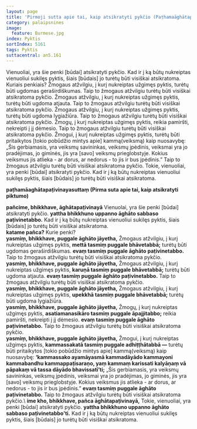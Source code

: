 ```yaml
---
layout: page
title: 'Pirmoji sutta apie tai, kaip atsikratyti pykčio (Paṭhamaāghātapaṭivinayasuttaṃ, AN 5.161)'
category: palaipsnines
image:
  feature: Burmese.jpg
index: Pyktis
sortIndex: 5161 
tags: Pyktis
suttacentral: an5.161
---
```

Vienuoliai, yra šie penki [būdai] atsikratyti pykčio. Kad ir į ką būtų nukreiptas vienuoliui sukilęs pyktis, šiais [būdais] jo turėtų būti visiškai atsikratoma. Kuriais penkiais?
Žmogaus atžvilgiu, į kurį nukreiptas užgimęs pyktis, turėtų būti ugdomas geraširdiškumas. Taip to žmogaus atžvilgiu turėtų būti visiškai atsikratoma pykčio.
Žmogaus atžvilgiu, į kurį nukreiptas užgimęs pyktis, turėtų būti ugdoma atjauta. Taip to žmogaus atžvilgiu turėtų būti visiškai atsikratoma pykčio.
Žmogaus atžvilgiu, į kurį nukreiptas užgimęs pyktis, turėtų būti ugdoma lygiažiūra. Taip to žmogaus atžvilgiu turėtų būti visiškai atsikratoma pykčio.
Žmogų, į kurį nukreiptas užgimęs pyktis, reikia pamiršti, nekreipti į jį dėmesio. Taip to žmogaus atžvilgiu turėtų būti visiškai atsikratoma pykčio.
Žmogui, į kurį nukreiptas užgimęs pyktis, turėtų būti pritaikytos [tokio pobūdžio mintys apie] kammą(veiksmą) kaip nuosavybę: „Šis gerbiamasis, yra veiksmų savininkas, veiksmų įpėdinis, veiksmai yra jo pradėjimas, jo giminės, jis yra [savo] veiksmų prieglobstyje. Kokius veiksmus jis atlieka - ar dorus, ar nedorus - to jis ir bus įpėdinis.” Taip to žmogaus atžvilgiu turėtų būti visiškai atsikratoma pykčio.
Tokie, vienuoliai, yra penki [būdai] atsikratyti pykčio. Kad ir į ką būtų nukreiptas vienuoliui sukilęs pyktis, šiais [būdais] jo turėtų būti visiškai atsikratoma.


__paṭhamāaghātapaṭivinayasuttaṃ (Pirma suta apie tai, kaip atsikratyti piktumo)__

**pañcime, bhikkhave, āghātapaṭivinayā** Vienuolai, yra šie penki [būdai] atsikratyti pykčio. **yattha bhikkhuno uppanno āghāto sabbaso paṭivinetabbo.** Kad ir į ką būtų nukreiptas vienuoliui sukilęs pyktis, šiais [būdais] jo turėtų būti visiškai atsikratoma.\
**katame pañca?** Kurie penki?\
**yasmiṃ, bhikkhave, puggale āghāto jāyetha,** Žmogaus atžvilgiu, į kurį nukreiptas užgimęs pyktis, **mettā tasmiṃ puggale bhāvetabbā;** turėtų būti ugdomas geraširdiškumas. **evaṃ tasmiṃ puggale āghāto paṭivinetabbo.** Taip to žmogaus atžvilgiu turėtų būti visiškai atsikratoma pykčio.\
**yasmiṃ, bhikkhave, puggale āghāto jāyetha,** Žmogaus atžvilgiu, į kurį nukreiptas užgimęs pyktis, **karuṇā tasmiṃ puggale bhāvetabbā;** turėtų būti ugdoma atjauta. **evaṃ tasmiṃ puggale āghāto paṭivinetabbo.** Taip to žmogaus atžvilgiu turėtų būti visiškai atsikratoma pykčio.\
**yasmiṃ, bhikkhave, puggale āghāto jāyetha,** Žmogaus atžvilgiu, į kurį nukreiptas užgimęs pyktis, **upekkhā tasmiṃ puggale bhāvetabbā;** turėtų būti ugdoma lygiažiūra.\
**yasmiṃ, bhikkhave, puggale āghāto jāyetha,** Žmogų, į kurį nukreiptas užgimęs pyktis, **asatiamanasikāro tasmiṃ puggale āpajjitabbo;** reikia pamiršti, nekreipti į jį dėmesio. **evaṃ tasmiṃ puggale āghāto paṭivinetabbo.** Taip to žmogaus atžvilgiu turėtų būti visiškai atsikratoma pykčio.\
**yasmiṃ, bhikkhave, puggale āghāto jāyetha,** Žmogui, į kurį nukreiptas užgimęs pyktis, **kammassakatā tasmiṃ puggale adhiṭṭhātabbā —** turėtų būti pritaikytos [tokio pobūdžio mintys apie] kammą(veiksmą) kaip nuosavybę: **‘kammassako ayamāyasmā kammadāyādo kammayoni kammabandhu kammappaṭisaraṇo, yaṃ kammaṃ karissati kalyāṇaṃ vā pāpakaṃ vā tassa dāyādo bhavissatī’ti;** „Šis gerbiamasis, yra veiksmų savininkas, veiksmų įpėdinis, veiksmai yra jo pradėjimas, jo giminės, jis yra \[savo] veiksmų prieglobstyje. Kokius veiksmus jis atlieka - ar dorus, ar nedorus - to jis ir bus įpėdinis.” **evaṃ tasmiṃ puggale āghāto paṭivinetabbo.** Taip to žmogaus atžvilgiu turėtų būti visiškai atsikratoma pykčio.\ 
**ime kho, bhikkhave, pañca āghātapaṭivinayā,** Tokie, vienuoliai, yra penki [būdai] atsikratyti pykčio. **yattha bhikkhuno uppanno āghāto sabbaso paṭivinetabbo'ti.** Kad ir į ką būtų nukreiptas vienuoliui sukilęs pyktis, šiais [būdais] jo turėtų būti visiškai atsikratoma.

